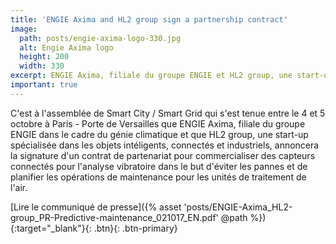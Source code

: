 ```yaml
---
title: 'ENGIE Axima and HL2 group sign a partnership contract'
image:
  path: posts/engie-axima-logo-330.jpg
  alt: Engie Axima logo
  height: 200
  width: 330
excerpt: ENGIE Axima, filiale du groupe ENGIE et HL2 group, une start-up spécialisée dans les objets connectés annoncera la signature d'un contrat de partenariat
important: true
---
```


C'est à l'assemblée de Smart City / Smart Grid qui s'est tenue entre le 4 et 5 octobre à Paris - Porte de Versailles que ENGIE Axima, filiale du groupe ENGIE dans le cadre du génie climatique et que HL2 group, une start-up spécialisée dans les objets intéligents, connectés et industriels, annoncera la signature d'un contrat de partenariat pour commercialiser des capteurs connectés pour l'analyse vibratoire dans le but d'éviter les pannes et de planifier les opérations de maintenance pour les unités de traitement de l'air.<!--more-->

[Lire le communiqué de presse]({% asset 'posts/ENGIE-Axima_HL2-group_PR-Predictive-maintenance_021017_EN.pdf' @path %}){:target="_blank"}{: .btn}{: .btn-primary}
